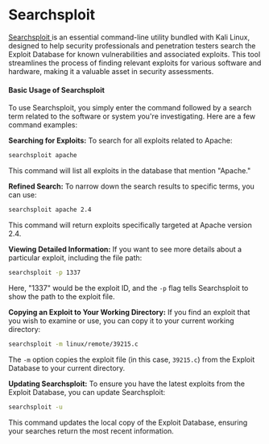 # Searchsploit

[Searchsploit ](https://www.exploit-db.com/searchsploit)is an essential command-line utility bundled with Kali Linux, designed to help security professionals and penetration testers search the Exploit Database for known vulnerabilities and associated exploits. This tool streamlines the process of finding relevant exploits for various software and hardware, making it a valuable asset in security assessments.

#### Basic Usage of Searchsploit

To use Searchsploit, you simply enter the command followed by a search term related to the software or system you're investigating. Here are a few command examples:

**Searching for Exploits:** To search for all exploits related to Apache:

```bash
searchsploit apache
```

This command will list all exploits in the database that mention "Apache."

**Refined Search:** To narrow down the search results to specific terms, you can use:

```bash
searchsploit apache 2.4
```

This command will return exploits specifically targeted at Apache version 2.4.

**Viewing Detailed Information:** If you want to see more details about a particular exploit, including the file path:

```bash
searchsploit -p 1337
```

Here, "1337" would be the exploit ID, and the `-p` flag tells Searchsploit to show the path to the exploit file.

**Copying an Exploit to Your Working Directory:** If you find an exploit that you wish to examine or use, you can copy it to your current working directory:

```bash
searchsploit -m linux/remote/39215.c
```

The `-m` option copies the exploit file (in this case, `39215.c`) from the Exploit Database to your current directory.

**Updating Searchsploit:** To ensure you have the latest exploits from the Exploit Database, you can update Searchsploit:

```bash
searchsploit -u
```

This command updates the local copy of the Exploit Database, ensuring your searches return the most recent information.

